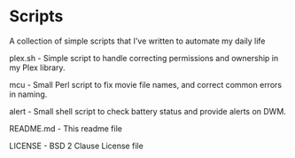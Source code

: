 # Scripts
A collection of simple scripts that I've written to automate my daily life

plex.sh - Simple script to handle correcting permissions and ownership in my Plex library. 

mcu - Small Perl script to fix movie file names, and correct common errors in naming.

alert - Small shell script to check battery status and provide alerts on DWM.

README.md - This readme file

LICENSE - BSD 2 Clause License file
